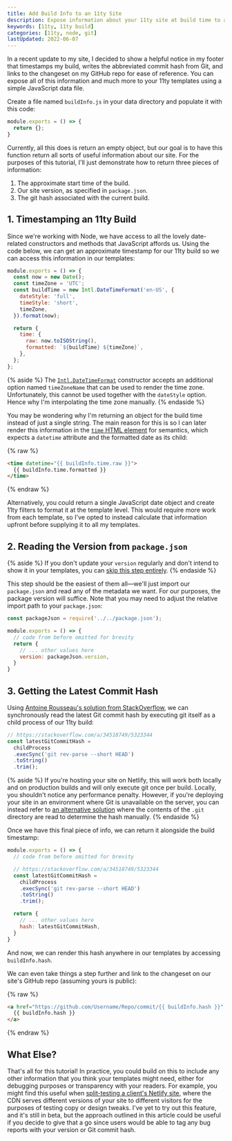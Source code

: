 ```yaml
---
title: Add Build Info to an 11ty Site
description: Expose information about your 11ty site at build time to all templates using global data. Among other things, this can be used to show your site's build time, package version, and the latest Git commit hash.
keywords: [11ty, 11ty build]
categories: [11ty, node, git]
lastUpdated: 2022-06-07
---
```


In a recent update to my site, I decided to show a helpful notice in my footer that timestamps my build, writes the abbreviated commit hash from Git, and links to the changeset on my GitHub repo for ease of reference. You can expose all of this information and much more to your 11ty templates using a simple JavaScript data file.

Create a file named `buildInfo.js` in your data directory and populate it with this code:

```js {data-file="src/_data/buildInfo.js" data-copyable=true}
module.exports = () => {
  return {};
}
```

Currently, all this does is return an empty object, but our goal is to have this function return all sorts of useful information about our site. For the purposes of this tutorial, I'll just demonstrate how to return three pieces of information:

1. The approximate start time of the build.
2. Our site version, as specified in `package.json`.
3. The git hash associated with the current build.

## 1. Timestamping an 11ty Build

Since we're working with Node, we have access to all the lovely date-related constructors and methods that JavaScript affords us. Using the code below, we can get an approximate timestamp for our 11ty build so we can access this information in our templates:

```js {data-file="src/_data/buildInfo.js" data-copyable=true}
module.exports = () => {
  const now = new Date();
  const timeZone = 'UTC';
  const buildTime = new Intl.DateTimeFormat('en-US', {
    dateStyle: 'full',
    timeStyle: 'short',
    timeZone,
  }).format(now);

  return {
    time: {
      raw: now.toISOString(),
      formatted: `${buildTime} ${timeZone}`,
    },
  };
};
```

{% aside %}
  The [`Intl.DateTimeFormat`](https://developer.mozilla.org/en-US/docs/Web/JavaScript/Reference/Global_Objects/Intl/DateTimeFormat/DateTimeFormat) constructor accepts an additional option named `timeZoneName` that can be used to render the time zone. Unfortunately, this cannot be used together with the `dateStyle` option. Hence why I'm interpolating the time zone manually.
{% endaside %}

You may be wondering why I'm returning an object for the build time instead of just a single string. The main reason for this is so I can later render this information in the [`time` HTML element](https://developer.mozilla.org/en-US/docs/Web/HTML/Element/time) for semantics, which expects a `datetime` attribute and the formatted date as its child:

{% raw %}
```html
<time datetime="{{ buildInfo.time.raw }}">
  {{ buildInfo.time.formatted }}
</time>
```
{% endraw %}

Alternatively, you could return a single JavaScript date object and create 11ty filters to format it at the template level. This would require more work from each template, so I've opted to instead calculate that information upfront before supplying it to all my templates.

## 2. Reading the Version from `package.json`

{% aside %}
If you don't update your `version` regularly and don't intend to show it in your templates, you can [skip this step entirely](#3-getting-the-latest-commit-hash).
{% endaside %}

This step should be the easiest of them all—we'll just import our `package.json` and read any of the metadata we want. For our purposes, the package version will suffice. Note that you may need to adjust the relative import path to your `package.json`:

```js {data-file="src/_data/buildInfo.js" data-copyable=true}
const packageJson = require('../../package.json');

module.exports = () => {
  // code from before omitted for brevity
  return {
    // ... other values here
    version: packageJson.version,
  }
}
```

## 3. Getting the Latest Commit Hash

Using [Antoine Rousseau's solution from StackOverflow](https://stackoverflow.com/a/35778030/5323344), we can synchronously read the latest Git commit hash by executing git itself as a child process of our 11ty build:

```js
// https://stackoverflow.com/a/34518749/5323344
const latestGitCommitHash =
  childProcess
  .execSync('git rev-parse --short HEAD')
  .toString()
  .trim();
```

{% aside %}
If you're hosting your site on Netlify, this will work both locally and on production builds and will only execute git once per build. Locally, you shouldn't notice any performance penalty. However, if you're deploying your site in an environment where Git is unavailable on the server, you can instead refer to [an alternative solution](https://stackoverflow.com/a/34518749/5323344) where the contents of the `.git` directory are read to determine the hash manually.
{% endaside %}

Once we have this final piece of info, we can return it alongside the build timestamp:

```js {data-file="src/_data/buildInfo.js" data-copyable=true}
module.exports = () => {
  // code from before omitted for brevity

  // https://stackoverflow.com/a/34518749/5323344
  const latestGitCommitHash =
    childProcess
    .execSync('git rev-parse --short HEAD')
    .toString()
    .trim();

  return {
    // ... other values here
    hash: latestGitCommitHash,
  }
}
```

And now, we can render this hash anywhere in our templates by accessing `buildInfo.hash`.

We can even take things a step further and link to the changeset on our site's GitHub repo (assuming yours is public):

{% raw %}
```html
<a href="https://github.com/Username/Repo/commit/{{ buildInfo.hash }}" rel="noreferrer noopener" target="_blank">
  {{ buildInfo.hash }}
</a>
```
{% endraw %}

## What Else?

That's all for this tutorial! In practice, you could build on this to include any other information that you think your templates might need, either for debugging purposes or transparency with your readers. For example, you might find this useful when [split-testing a client's Netlify site](https://docs.netlify.com/site-deploys/split-testing/), where the CDN serves different versions of your site to different visitors for the purposes of testing copy or design tweaks. I've yet to try out this feature, and it's still in beta, but the approach outlined in this article could be useful if you decide to give that a go since users would be able to tag any bug reports with your version or Git commit hash.
